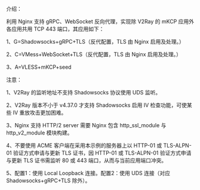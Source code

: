 介绍：

利用 Nginx 支持 gRPC、WebSocket 反向代理，实现除 V2Ray 的 mKCP 应用外各应用共用 TCP 443 端口，其应用如下：

1、G=Shadowsocks+gRPC+TLS（反代配置，TLS 由 Nginx 启用及处理。）

2、C=VMess+WebSocket+TLS（反代配置，TLS 由 Nginx 启用及处理。）

3、A=VLESS+mKCP+seed

注意：

1、V2Ray 的监听地址不支持 Shadowsocks 协议使用 UDS 监听。

2、V2Ray 版本不小于 v4.37.0 才支持 Shadowsocks 启用 IV 检查功能，可使某些 IV 重放攻击更加困难。

3、Nginx 支持 HTTP/2 server 需要 Nginx 包含 http_ssl_module 与 http_v2_module 模块构建。

4、不要使用 ACME 客户端在采用本示例的服务器上以 HTTP-01 或 TLS-ALPN-01 验证方式申请与更新 TLS 证书，因 HTTP-01 或 TLS-ALPN-01 验证方式申请与更新 TLS 证书需监听 80 或 443 端口，从而与当前应用端口冲突。

5、配置1：使用 Local Loopback 连接。配置2：使用 UDS 连接（对应 Shadowsocks+gRPC+TLS 除外）。
